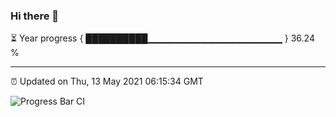 ### Hi there 👋

⏳ Year progress { ██████████▁▁▁▁▁▁▁▁▁▁▁▁▁▁▁▁▁▁▁▁ } 36.24 %

---

⏰ Updated on Thu, 13 May 2021 06:15:34 GMT

![Progress Bar CI](https://github.com/liununu/liununu/workflows/Progress%20Bar%20CI/badge.svg)
